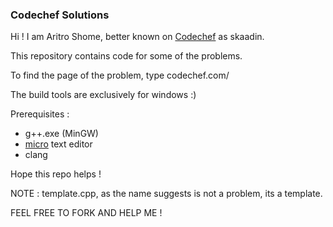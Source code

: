 ### Codechef Solutions

Hi ! I am Aritro Shome, better known on [Codechef](https://www.codechef.com/users/skaadin) as skaadin. 

This repository contains code for some of the problems.

To find the page of the problem, type codechef.com/<file-name-without-extension-in-upper-case>

The build tools are exclusively for windows :)

Prerequisites : 

 - g++.exe (MinGW)
 - [micro](https://micro-editor.github.io/) text editor
 - clang

Hope this repo helps !

NOTE : template.cpp, as the name suggests is not a problem, its a template.

FEEL FREE TO FORK AND HELP ME ! 

